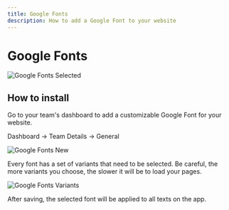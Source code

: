 ```yaml
---
title: Google Fonts
description: How to add a Google Font to your website
---
```

# Google Fonts

![Google Fonts Selected](assets/google-fonts-selected.png)

## How to install

Go to your team's dashboard to add a customizable Google Font for your website.

Dashboard → Team Details → General

![Google Fonts New](assets/google-fonts-new.png)

Every font has a set of variants that need to be selected. Be careful, the more variants you choose, the slower it will be to load your pages.

![Google Fonts Variants](assets/google-fonts-variants.png)

After saving, the selected font will be applied to all texts on the app.